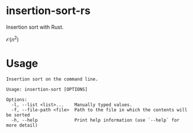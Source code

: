 # insertion-sort-rs
Insertion sort with Rust.

$\mathcal{O}(n^2)$

# Usage
```
Insertion sort on the command line.

Usage: insertion-sort [OPTIONS]

Options:
  -l, --list <list>...    Manually typed values.
  -f, --file-path <file>  Path to the file in which the contents will be sorted
  -h, --help              Print help information (use `--help` for more detail)
```
